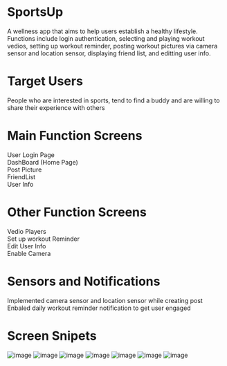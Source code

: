 # SportsUp
A wellness app that aims to help users establish a healthy lifestyle. Functions include login authentication, selecting and playing workout vedios, setting up workout reminder, posting workout pictures via camera sensor and location sensor, displaying friend list, and editting user info. 
# Target Users
People who are interested in sports, tend to find a buddy and are willing to share their experience with others
# Main Function Screens
User Login Page <br />
DashBoard (Home Page) <br />
Post Picture <br />
FriendList <br />
User Info <br />
# Other Function Screens
Vedio Players <br />
Set up workout Reminder <br />
Edit User Info <br />
Enable Camera <br />
# Sensors and Notifications
Implemented camera sensor and location sensor while creating post
Enbaled daily workout reminder notification to get user engaged
# Screen Snipets
![image](https://user-images.githubusercontent.com/76186275/145694014-9a53c75a-9145-4a09-99d7-e3f99aac08f8.png)
![image](https://user-images.githubusercontent.com/76186275/145694022-ea314a61-5a66-42c4-b62d-a446ee6df93e.png)
![image](https://user-images.githubusercontent.com/76186275/145694031-e61dad78-28c5-4b09-b079-3e58aa412f92.png)
![image](https://user-images.githubusercontent.com/76186275/145694038-8144a6d9-2435-46c5-85f1-53f15f043cc9.png)
![image](https://user-images.githubusercontent.com/76186275/145694049-555a8f4d-d7a0-4a9d-9f8e-ff86839b5776.png)
![image](https://user-images.githubusercontent.com/76186275/145694054-6f988e7d-f630-4ed9-935e-a311a83b23dc.png)
![image](https://user-images.githubusercontent.com/76186275/145694061-4c9cc00d-3133-4cdc-8fc0-a5f7cd699cf9.png)




